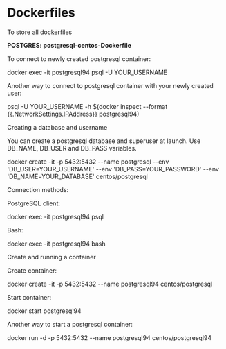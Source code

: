 # Dockerfiles
To store all dockerfiles


<B> POSTGRES: postgresql-centos-Dockerfile </B>

To connect to newly created postgresql container:

docker exec -it postgresql94 psql -U YOUR_USERNAME

Another way to connect to postgresql container with your newly created user:

psql -U YOUR_USERNAME -h $(docker inspect --format {{.NetworkSettings.IPAddress}} postgresql94)

Creating a database and username

You can create a postgresql database and superuser at launch. Use DB_NAME, DB_USER and DB_PASS variables.

docker create -it -p 5432:5432 --name postgresql --env 'DB_USER=YOUR_USERNAME' --env 'DB_PASS=YOUR_PASSWORD' --env 'DB_NAME=YOUR_DATABASE' centos/postgresql

Connection methods:

PostgreSQL client:

docker exec -it postgresql94 psql

Bash:

docker exec -it postgresql94 bash

Create and running a container

Create container:

docker create -it -p 5432:5432 --name postgresql94 centos/postgresql

Start container:

docker start postgresql94

Another way to start a postgresql container:

docker run -d -p 5432:5432 --name postgresql94 centos/postgresql94

